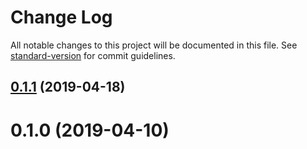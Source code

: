 # Change Log

All notable changes to this project will be documented in this file. See [standard-version](https://github.com/conventional-changelog/standard-version) for commit guidelines.

<a name="0.1.1"></a>
## [0.1.1](https://github.com/ipfs-shipyard/js-crypto-key-composer/compare/v0.1.0...v0.1.1) (2019-04-18)



<a name="0.1.0"></a>
# 0.1.0 (2019-04-10)
